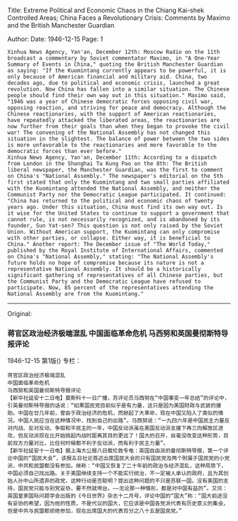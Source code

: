 Title: Extreme Political and Economic Chaos in the Chiang Kai-shek Controlled Areas; China Faces a Revolutionary Crisis: Comments by Maximo and the British Manchester Guardian

Author: 
Date: 1946-12-15
Page: 1

    Xinhua News Agency, Yan'an, December 12th: Moscow Radio on the 11th broadcast a commentary by Soviet commentator Maximo, in "A One-Year Summary of Events in China," quoting the British Manchester Guardian as saying: "If the Kuomintang currently appears to be powerful, it is only because of American financial and military aid. China, two decades ago, due to political and economic crisis, launched a great revolution. Now China has fallen into a similar situation. The Chinese people should find their own way out in this situation." Maximo said, "1946 was a year of Chinese democratic forces opposing civil war, opposing reaction, and striving for peace and democracy. Although the Chinese reactionaries, with the support of American reactionaries, have repeatedly attacked the liberated areas, the reactionaries are now further from their goals than when they began to provoke the civil war! The convening of the National Assembly has not changed this situation in the slightest. The balance of power between the two sides is more unfavorable to the reactionaries and more favorable to the democratic forces than ever before."
    Xinhua News Agency, Yan'an, December 11th: According to a dispatch from London in the Shanghai Ta Kung Pao on the 8th: The British liberal newspaper, the Manchester Guardian, was the first to comment on China's "National Assembly." The newspaper's editorial on the 5th first stated that only the Kuomintang and two small parties affiliated with the Kuomintang attended the National Assembly, and neither the Communist Party nor the Democratic League participated. It continued: "China has returned to the political and economic chaos of twenty years ago. Under this situation, China must find its own way out. Is it wise for the United States to continue to support a government that cannot rule, is not necessarily recognized, and is abandoned by its founder, Sun Yat-sen? This question is not only raised by the Soviet Union. Without American support, the Kuomintang can only compromise with other parties, or collapse. Either way, it is beneficial to China." Another report: The December issue of "The World Today," published by the Royal Institute of International Affairs, commented on China's "National Assembly," stating: "The National Assembly's future holds no hope of compromise because its nature is not a representative National Assembly. It should be a historically significant gathering of representatives of all Chinese parties, but the Communist Party and the Democratic League have refused to participate. Now, 85 percent of the representatives attending the National Assembly are from the Kuomintang."



<hr /> 

Original: 


### 蒋官区政治经济极端混乱  中国面临革命危机  马西努和英国曼彻斯特导报评论

1946-12-15
第1版()
专栏：

    蒋官区政治经济极端混乱
    中国面临革命危机
    马西努和英国曼彻斯特导报评论
    【新华社延安十二日电】莫斯科十一日广播，苏评论员马西努在“中国事变一年总结”的评论中，引英曼彻斯特导报的话说：“如果国民党目前似乎是有力量，这只是因为美国财政与武装的援助。中国在廿几年前，曾由于政治经济的危机，而掀起了大革命，现在中国又陷入了类似的情况。中国人民应当在这种情况中，找到自己的出路”。马西努说：“一九四六年是中国民主力量反对内战、反对反动、争取和平民主的一年，中国反动派虽在美国反动派支援下再三向解放区进攻，但反动派现在比开始挑起内战时距离其目的更远了！国大的召开，丝毫没改变这种形势，目前双方力量对比，比任何时候都不利于反动派，而有利于民主力量”。
    【新华社延安十一日电】据上海大公报八日载伦敦专电：英国自由派的曼彻斯特导报，第一个评论中国的“国民大会”，该报五日社论首述出席国民大会的只有国民党及两个附属于国民党的小党派，中共和民盟都没有参加。继称：“中国又恢复了二十年前的政治与经济混乱，这种局势下，中国必须自己找出路。关于美国继续支持一个不能实行统治，不一定被人承认的政府，且为其创始人孙中山所遗弃的政党，这种行动是否聪明？提出这种问题的不只是苏联一国。没有美国的支持，国民党只能与别党妥协，要不然就垮台。——无论那一种情形，都是对中国有益的”。又讯：英国皇家国际问题学会出版的《今日世界》杂志十二月号，评论中国的“国大”称：“国大前途没有妥协的希望，因为他的性质，不是代议的国大，它应该是中国各党派代表有历史意义的集会，但是中共与民盟都拒绝参加，现在出席国大的代表百分之八十五是国民党。”
